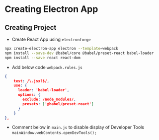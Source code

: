 # Creating Electron App

## Creating Project
- Create React App using `electronforge`
```sh
npx create-electron-app electron --template=webpack
npm install --save-dev @babel/core @babel/preset-react babel-loader
npm install --save react react-dom
```
- Add below code `webpack.rules.js`
```json
{
    test: /\.jsx?$/,
    use: {
      loader: 'babel-loader',
      options: {
        exclude: /node_modules/,
        presets: ['@babel/preset-react']
      }
    }
},
```
- Comment below in `main.js` to disable display of Developer Tools   
`mainWindow.webContents.openDevTools();`